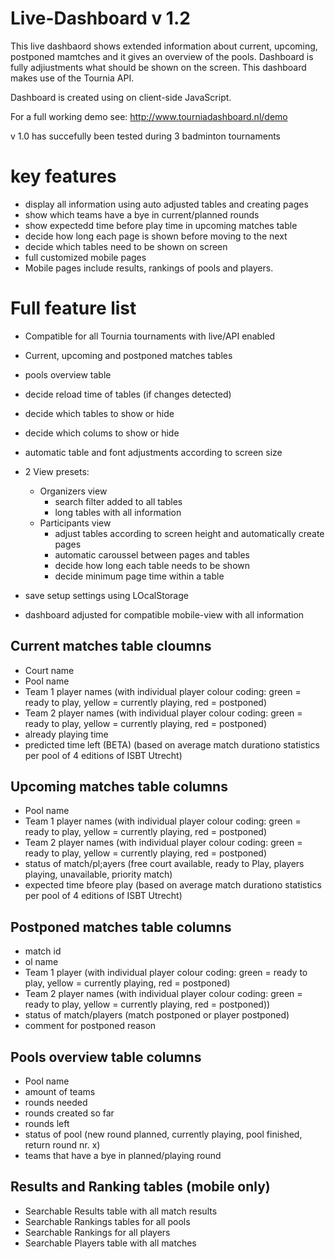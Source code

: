 # Live-Dashboard v 1.2
This live dashbaord shows extended information about current, upcoming, postponed mamtches and it gives an overview of the pools. Dashboard is fully adjiustments what should be shown on the screen. This dashboard makes use of the Tournia API.

Dashboard is created using on client-side JavaScript.

For a full working demo see: http://www.tourniadashboard.nl/demo

v 1.0 has succefully been tested during 3 badminton tournaments

# key features
- display all information using auto adjusted tables and creating pages
- show which teams have a bye in current/planned rounds
- show expectedd time before play time in upcoming matches table
- decide how long each page is shown before moving to the next
- decide which tables need to be shown on screen
- full customized mobile pages
- Mobile pages include results, rankings of pools and players.

# Full feature list
- Compatible for all Tournia tournaments with live/API enabled
- Current, upcoming and postponed matches tables
- pools overview table
- decide reload time of tables (if changes detected) 
- decide which tables to show or hide
- decide which colums to show or hide
- automatic table and font adjustments according to screen size
- 2 View presets:
	- Organizers view
		- search filter added to all tables
		- long tables with all information
	- Participants view
		- adjust tables according to screen height and automatically create pages
		- automatic caroussel between pages and tables
		- decide how long each table needs to be shown
		- decide minimum page time within a table
- save setup settings using LOcalStorage

- dashboard adjusted for compatible mobile-view with all information

## Current matches table cloumns
- Court name
- Pool name
- Team 1 player names (with individual player colour coding: green = ready to play, yellow = currently playing, red = postponed)
- Team 2 player names (with individual player colour coding: green = ready to play, yellow = currently playing, red = postponed)
- already playing time
- predicted time left (BETA) (based on average match durationo statistics per pool of 4 editions of ISBT Utrecht)

## Upcoming matches table columns
- Pool name
- Team 1 player names (with individual player colour coding: green = ready to play, yellow = currently playing, red = postponed)
- Team 2 player names (with individual player colour coding: green = ready to play, yellow = currently playing, red = postponed)
- status of match/pl;ayers (free court available, ready to Play, players playing, unavailable, priority match)
- expected time bfeore play (based on average match durationo statistics per pool of 4 editions of ISBT Utrecht)

## Postponed matches table columns
- match id
- ol name
- Team 1 player (with individual player colour coding: green = ready to play, yellow = currently playing, red = postponed)
- Team 2 player names (with individual player colour coding: green = ready to play, yellow = currently playing, red = postponed))
- status of match/players (match postponed or player postponed)
- comment for postponed reason

## Pools overview table columns
- Pool name
- amount of teams
- rounds needed
- rounds created so far
- rounds left
- status of pool (new round planned, currently playing, pool finished, return round nr. x)
- teams that have a bye in planned/playing round

## Results and Ranking tables (mobile only)
- Searchable Results table with all match results
- Searchable Rankings tables for all pools
- Searchable Rankings for all players
- Searchable Players table with all matches
